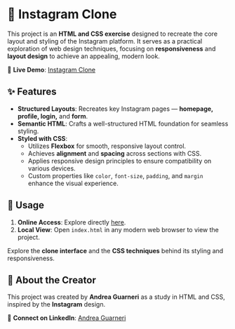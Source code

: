 # 📸 Instagram Clone

This project is an **HTML and CSS exercise** designed to recreate the core layout and styling of the Instagram platform. It serves as a practical exploration of web design techniques, focusing on **responsiveness** and **layout design** to achieve an appealing, modern look.

🔗 **Live Demo**: [Instagram Clone](https://insta-clone-ag.netlify.app/)

## ✨ Features
- **Structured Layouts**: Recreates key Instagram pages — **homepage, profile, login,** and **form**.
- **Semantic HTML**: Crafts a well-structured HTML foundation for seamless styling.
- **Styled with CSS**: 
  - Utilizes **Flexbox** for smooth, responsive layout control.
  - Achieves **alignment** and **spacing** across sections with CSS.
  - Applies responsive design principles to ensure compatibility on various devices.
  - Custom properties like `color`, `font-size`, `padding`, and `margin` enhance the visual experience.

## 🚀 Usage
1. **Online Access**: Explore directly [here](https://insta-clone-ag.netlify.app/).
2. **Local View**: Open `index.html` in any modern web browser to view the project.

Explore the **clone interface** and the **CSS techniques** behind its styling and responsiveness.

## 👤 About the Creator
This project was created by **Andrea Guarneri** as a study in HTML and CSS, inspired by the **Instagram** design.

🔗 **Connect on LinkedIn**: [Andrea Guarneri](https://www.linkedin.com/in/andrea-guarneri) 